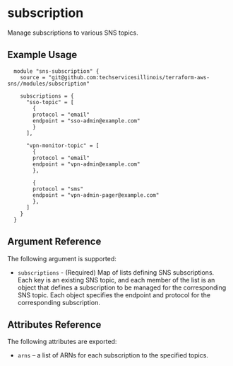 # subscription

Manage subscriptions to various SNS topics.

Example Usage
-----------------

```hcl
  module "sns-subscription" {
    source = "git@github.com:techservicesillinois/terraform-aws-sns//modules/subscription"

    subscriptions = {
      "sso-topic" = [
        {
        protocol = "email"
        endpoint = "sso-admin@example.com"
        }
      ],

      "vpn-monitor-topic" = [
        {
        protocol = "email"
        endpoint = "vpn-admin@example.com"
        },

        {
        protocol = "sms"
        endpoint = "vpn-admin-pager@example.com"
        },
      ]
    }
  }

```

Argument Reference
-----------------

The following argument is supported:

* `subscriptions` - (Required) Map of lists defining SNS subscriptions. Each key is an existing SNS topic, and each member of the list is an object that defines a subscription to be managed for the corresponding SNS topic. Each object specifies the endpoint and protocol for the corresponding subscription.

Attributes Reference
--------------------

The following attributes are exported:

* `arns` – a list of ARNs for each subscription to the specified topics.
